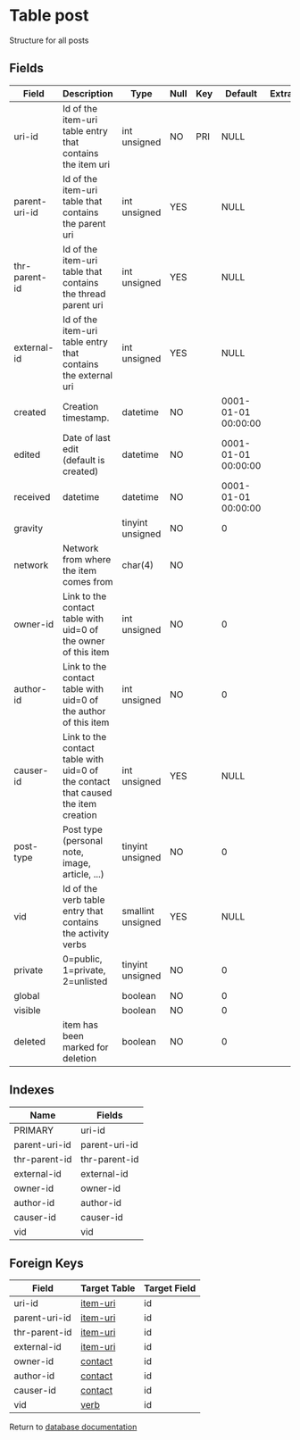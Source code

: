 Table post
===========

Structure for all posts

Fields
------

| Field         | Description                                                                       | Type              | Null | Key | Default             | Extra |
| ------------- | --------------------------------------------------------------------------------- | ----------------- | ---- | --- | ------------------- | ----- |
| uri-id        | Id of the item-uri table entry that contains the item uri                         | int unsigned      | NO   | PRI | NULL                |       |
| parent-uri-id | Id of the item-uri table that contains the parent uri                             | int unsigned      | YES  |     | NULL                |       |
| thr-parent-id | Id of the item-uri table that contains the thread parent uri                      | int unsigned      | YES  |     | NULL                |       |
| external-id   | Id of the item-uri table entry that contains the external uri                     | int unsigned      | YES  |     | NULL                |       |
| created       | Creation timestamp.                                                               | datetime          | NO   |     | 0001-01-01 00:00:00 |       |
| edited        | Date of last edit (default is created)                                            | datetime          | NO   |     | 0001-01-01 00:00:00 |       |
| received      | datetime                                                                          | datetime          | NO   |     | 0001-01-01 00:00:00 |       |
| gravity       |                                                                                   | tinyint unsigned  | NO   |     | 0                   |       |
| network       | Network from where the item comes from                                            | char(4)           | NO   |     |                     |       |
| owner-id      | Link to the contact table with uid=0 of the owner of this item                    | int unsigned      | NO   |     | 0                   |       |
| author-id     | Link to the contact table with uid=0 of the author of this item                   | int unsigned      | NO   |     | 0                   |       |
| causer-id     | Link to the contact table with uid=0 of the contact that caused the item creation | int unsigned      | YES  |     | NULL                |       |
| post-type     | Post type (personal note, image, article, ...)                                    | tinyint unsigned  | NO   |     | 0                   |       |
| vid           | Id of the verb table entry that contains the activity verbs                       | smallint unsigned | YES  |     | NULL                |       |
| private       | 0=public, 1=private, 2=unlisted                                                   | tinyint unsigned  | NO   |     | 0                   |       |
| global        |                                                                                   | boolean           | NO   |     | 0                   |       |
| visible       |                                                                                   | boolean           | NO   |     | 0                   |       |
| deleted       | item has been marked for deletion                                                 | boolean           | NO   |     | 0                   |       |

Indexes
------------

| Name | Fields |
|------|--------|
| PRIMARY | uri-id |
| parent-uri-id | parent-uri-id |
| thr-parent-id | thr-parent-id |
| external-id | external-id |
| owner-id | owner-id |
| author-id | author-id |
| causer-id | causer-id |
| vid | vid |

Foreign Keys
------------

| Field | Target Table | Target Field |
|-------|--------------|--------------|
| uri-id | [item-uri](help/database/db_item-uri) | id |
| parent-uri-id | [item-uri](help/database/db_item-uri) | id |
| thr-parent-id | [item-uri](help/database/db_item-uri) | id |
| external-id | [item-uri](help/database/db_item-uri) | id |
| owner-id | [contact](help/database/db_contact) | id |
| author-id | [contact](help/database/db_contact) | id |
| causer-id | [contact](help/database/db_contact) | id |
| vid | [verb](help/database/db_verb) | id |

Return to [database documentation](help/database)
